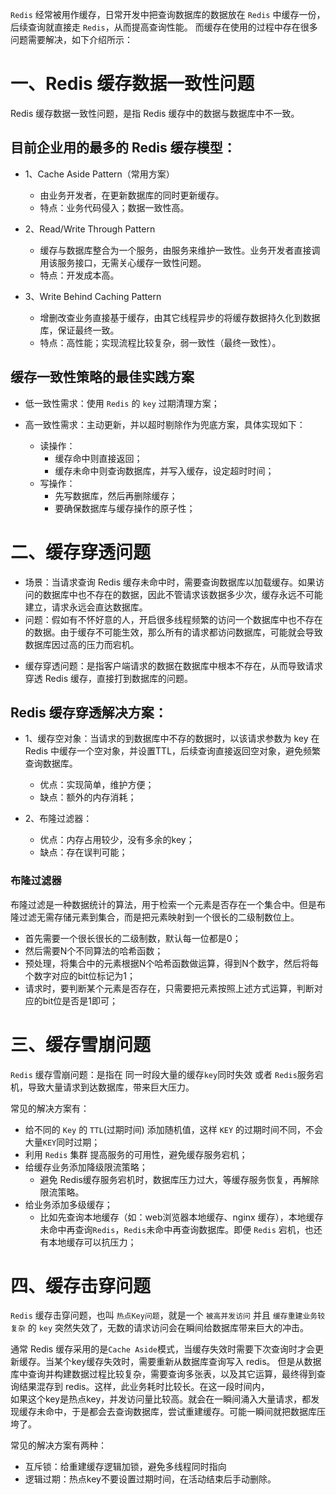 
`Redis` 经常被用作缓存，日常开发中把查询数据库的数据放在 `Redis` 中缓存一份，后续查询就直接走 `Redis`，从而提高查询性能。
而缓存在使用的过程中存在很多问题需要解决，如下介绍所示：

# 一、Redis 缓存数据一致性问题
Redis 缓存数据一致性问题，是指 Redis 缓存中的数据与数据库中不一致。

## 目前企业用的最多的 Redis 缓存模型：

- 1、Cache Aside Pattern（常用方案）
  - 由业务开发者，在更新数据库的同时更新缓存。
  - 特点：业务代码侵入；数据一致性高。

- 2、Read/Write Through Pattern
  - 缓存与数据库整合为一个服务，由服务来维护一致性。业务开发者直接调用该服务接口，无需关心缓存一致性问题。
  - 特点：开发成本高。

- 3、Write Behind Caching Pattern
  - 增删改查业务直接基于缓存，由其它线程异步的将缓存数据持久化到数据库，保证最终一致。
  - 特点：高性能；实现流程比较复杂，弱一致性（最终一致性）。


## 缓存一致性策略的最佳实践方案

* 低一致性需求：使用 `Redis` 的 `key` 过期清理方案； 

* 高一致性需求：主动更新，并以超时剔除作为兜底方案，具体实现如下：
  - 读操作：
    - 缓存命中则直接返回；
    - 缓存未命中则查询数据库，并写入缓存，设定超时时间；
  - 写操作：
    - 先写数据库，然后再删除缓存； 
    - 要确保数据库与缓存操作的原子性；

# 二、缓存穿透问题
* 场景：当请求查询 Redis 缓存未命中时，需要查询数据库以加载缓存。如果访问的数据库中也不存在的数据，因此不管请求该数据多少次，缓存永远不可能建立，请求永远会直达数据库。
* 问题：假如有不怀好意的人，开启很多线程频繁的访问一个数据库中也不存在的数据。由于缓存不可能生效，那么所有的请求都访问数据库，可能就会导致数据库因过高的压力而宕机。

- 缓存穿透问题：是指客户端请求的数据在数据库中根本不存在，从而导致请求穿透 Redis 缓存，直接打到数据库的问题。

## Redis 缓存穿透解决方案：
- 1、缓存空对象：当请求的到数据库中不存的数据时，以该请求参数为 key 在 Redis 中缓存一个空对象，并设置TTL，后续查询直接返回空对象，避免频繁查询数据库。
  - 优点：实现简单，维护方便；
  - 缺点：额外的内存消耗；

- 2、布隆过滤器：
  - 优点：内存占用较少，没有多余的key；
  - 缺点：存在误判可能；

### 布隆过滤器
布隆过滤是一种数据统计的算法，用于检索一个元素是否存在一个集合中。但是布隆过滤无需存储元素到集合，而是把元素映射到一个很长的二级制数位上。
* 首先需要一个很长很长的二级制数，默认每一位都是0；
* 然后需要N个不同算法的哈希函数；
* 预处理，将集合中的元素根据N个哈希函数做运算，得到N个数字，然后将每个数字对应的bit位标记为1；
* 请求时，要判断某个元素是否存在，只需要把元素按照上述方式运算，判断对应的bit位是否是1即可；


# 三、缓存雪崩问题
`Redis` 缓存雪崩问题：是指在 同一时段大量的缓存`key`同时失效 或者 `Redis`服务宕机，导致大量请求到达数据库，带来巨大压力。

常见的解决方案有：
- 给不同的 `Key` 的 `TTL`(过期时间) 添加随机值，这样 `KEY` 的过期时间不同，不会大量`KEY`同时过期；
- 利用 `Redis` 集群 提高服务的可用性，避免缓存服务宕机；
- 给缓存业务添加降级限流策略；
  - 避免 Redis缓存服务宕机时，数据库压力过大，等缓存服务恢复，再解除限流策略。
- 给业务添加多级缓存；
  - 比如先查询本地缓存（如：web浏览器本地缓存、nginx 缓存），本地缓存未命中再查询`Redis`，`Redis`未命中再查询数据库。即便 `Redis` 宕机，也还有本地缓存可以抗压力；

# 四、缓存击穿问题
`Redis` 缓存击穿问题，也叫 `热点Key问题`，就是一个 `被高并发访问` 并且 `缓存重建业务较复杂` 的 `key` 突然失效了，无数的请求访问会在瞬间给数据库带来巨大的冲击。

通常 Redis 缓存采用的是`Cache Aside`模式，当缓存失效时需要下次查询时才会更新缓存。当某个key缓存失效时，需要重新从数据库查询写入 redis。
但是从数据库中查询并构建数据过程比较复杂，需要查询多张表，以及其它运算，最终得到查询结果混存到 redis。这样，此业务耗时比较长。在这一段时间内，  
如果这个key是热点key，并发访问量比较高。就会在一瞬间涌入大量请求，都发现缓存未命中，于是都会去查询数据库，尝试重建缓存。可能一瞬间就把数据库压垮了。

常见的解决方案有两种：

- 互斥锁：给重建缓存逻辑加锁，避免多线程同时指向
- 逻辑过期：热点key不要设置过期时间，在活动结束后手动删除。